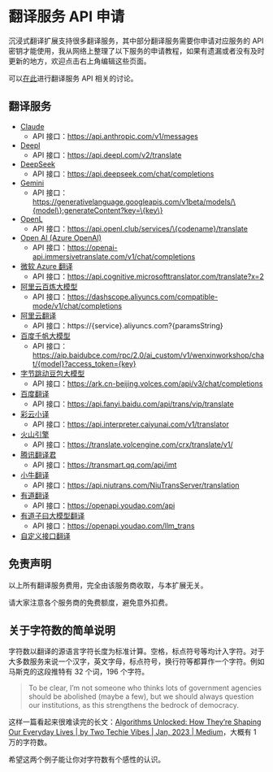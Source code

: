# 翻译服务 API 申请

沉浸式翻译扩展支持很多翻译服务，其中部分翻译服务需要你申请对应服务的 API 密钥才能使用，我从网络上整理了以下服务的申请教程，如果有遗漏或者没有及时更新的地方，欢迎点击右上角编辑这些页面。

可以[在此](https://github.com/immersive-translate/immersive-translate/issues/137)进行翻译服务 API 相关的讨论。

## 翻译服务

- [Claude](./services/claude.md)
  - API 接口：https://api.anthropic.com/v1/messages
- [Deepl](./services/deepL.md)
  - API 接口：https://api.deepl.com/v2/translate
- [DeepSeek](./services/deepseek.md)
  - API 接口：https://api.deepseek.com/chat/completions
- [Gemini](./services/gemini.md)
  - API 接口：https://generativelanguage.googleapis.com/v1beta/models/\{model\}:generateContent?key=\{key\}
- [OpenL](./services/openL.md)
  - API 接口：https://api.openl.club/services/\{codename}/translate
- [Open AI (Azure OpenAI)](./services/openai.md)
  - API 接口：https://openai-api.immersivetranslate.com/v1/chat/completions
- [微软 Azure 翻译](./services/azure.md)
  - API 接口：https://api.cognitive.microsofttranslator.com/translate?x=2
- [阿里云百炼大模型](./services/aliyun-bailian.md)
  - API 接口：https://dashscope.aliyuncs.com/compatible-mode/v1/chat/completions
- [阿里云翻译](./services/aliyun.md)
  - API 接口：https://\{service\}.aliyuncs.com?\{paramsString\}
- [百度千帆大模型](./services/baidu-qianfan.md)
  - API 接口：https://aip.baidubce.com/rpc/2.0/ai_custom/v1/wenxinworkshop/chat/{model}?access_token={key}
- [字节跳动豆包大模型](./services/doubao.md)
  - API 接口：https://ark.cn-beijing.volces.com/api/v3/chat/completions
- [百度翻译](./services/baidu.md)
  - API 接口：https://api.fanyi.baidu.com/api/trans/vip/translate
- [彩云小译](./services/caiyun.md)
  - API 接口：https://api.interpreter.caiyunai.com/v1/translator
- [火山引擎](./services/volcano.md)
  - API 接口：https://translate.volcengine.com/crx/translate/v1/
- [腾讯翻译君](./services/tencent.md)
  - API 接口：https://transmart.qq.com/api/imt
- [小牛翻译](./services/niu.md)
  - API 接口：https://api.niutrans.com/NiuTransServer/translation
- [有道翻译](./services/youdao.md)
  - API 接口：https://openapi.youdao.com/api
- [有道子曰大模型翻译](./services/youdao-ziyue.md)
  - API 接口：https://openapi.youdao.com/llm_trans
- [自定义接口翻译](./services/custom.md)

## 免责声明

以上所有翻译服务费用，完全由该服务商收取，与本扩展无关。

请大家注意各个服务商的免费额度，避免意外扣费。

## 关于字符数的简单说明

字符数以翻译的源语言字符长度为标准计算。空格，标点符号等均计入字符。对于大多数服务来说一个汉字，英文字母，标点符号，换行符等都算作一个字符。例如马斯克的这段推特有 32 个词，196 个字符。

> To be clear, I’m not someone who thinks lots of government agencies should be abolished (maybe a few), but we should always question our institutions, as this strengthens the bedrock of democracy.

这样一篇看起来很难读完的长文：[Algorithms Unlocked: How They’re Shaping Our Everyday Lives | by Two Techie Vibes | Jan, 2023 | Medium](https://twotechievibes.medium.com/algorithms-unlocked-how-theyre-shaping-our-everyday-lives-6261fa1dbad)，大概有 1 万的字符数。

希望这两个例子能让你对字符数有个感性的认识。
